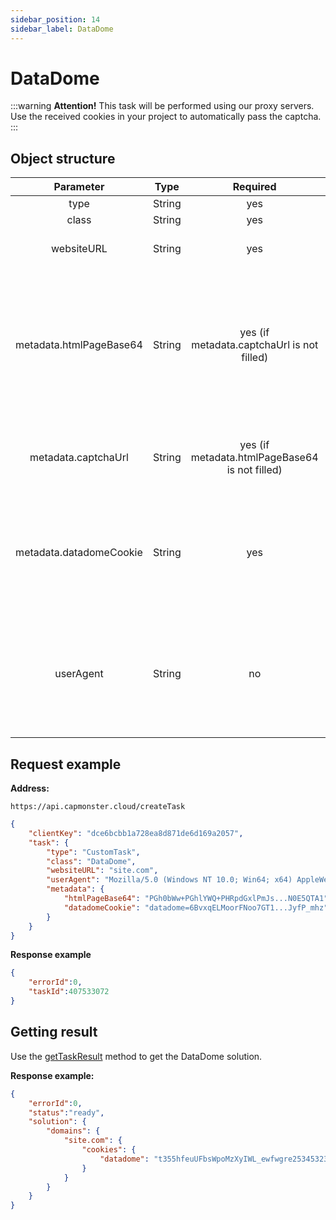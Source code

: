 ```yaml
---
sidebar_position: 14
sidebar_label: DataDome
---
```


# DataDome

:::warning **Attention!**
This task will be performed using our proxy servers. Use the received cookies in your project to automatically pass the captcha.
:::

## **Object structure**

|**Parameter**|**Type**|**Required**|**Value**|
| :-: | :-: | :-: | :- | 
|type|String|yes|**CustomTask**|
|class|String|yes|**DataDome**|
|websiteURL|String|yes|Address of the main page where the captcha is solved.|
|metadata.htmlPageBase64|String|yes (if metadata.captchaUrl is not filled)|Object that contains additional data about the captcha: `"htmlPageBase64": "..."` - a base64 encoded html page that comes with a 403 code and a Set-Cookie: datadome="..." header in response to a get request to the target site.|
|metadata.captchaUrl|String|yes (if metadata.htmlPageBase64 is not filled)|`"captchaUrl"` - link to the captcha. Usually it looks like this: `"https://geo.captcha-delivery.com/captcha/?initialCid=..."`.|
|metadata.datadomeCookie|String|yes|Your cookies from datadome. You can get it on the page using "document.cookie" or in the Set-Cookie request header: "datadome=..." (see example request /createTask)|
|userAgent|String|no|Browser User-Agent.<br /> **Pass only the actual UA from Windows OS. Now this is version 121**: `Mozilla/5.0 (Windows NT 10.0; Win64; x64) AppleWebKit/537.36 (KHTML, like Gecko) Chrome/121.0.0.0 Safari/537.36`|

## **Request example**

**Address:** 
```http
https://api.capmonster.cloud/createTask
```

```json
{
    "clientKey": "dce6bcbb1a728ea8d871de6d169a2057",
    "task": {
        "type": "CustomTask",
        "class": "DataDome",
        "websiteURL": "site.com",
        "userAgent": "Mozilla/5.0 (Windows NT 10.0; Win64; x64) AppleWebKit/537.36 (KHTML, like Gecko) Chrome/121.0.0.0 Safari/537.36",
        "metadata": {
            "htmlPageBase64": "PGh0bWw+PGhlYWQ+PHRpdGxlPmJs...N0E5QTA1",
            "datadomeCookie": "datadome=6BvxqELMoorFNoo7GT1...JyfP_mhz"
        }
    }
}
```

**Response example**

```json
{
    "errorId":0,
    "taskId":407533072
}
```

## **Getting result**
Use the [getTaskResult](../api/methods/get-task-result) method to get the DataDome solution.

**Response example:**

```json
{
    "errorId":0,
    "status":"ready",
    "solution": {
        "domains": {
            "site.com": {
                "cookies": {
                    "datadome": "t355hfeuUFbsWpoMzXyIWL_ewfwgre25345323rwgregeFEkG5iju9esKVfWMzuLAjcfCIJUIHU7332At1l~HY78g782hidwfeO4K2ZP_CFHYUFEgygfiYGfGYEUfgyefWrXG6_3sy; Max-Age=31536000; Domain=.site.com; Path=/; Secure; SameSite=Lax"
                }
            }
        }
    }
}
```

